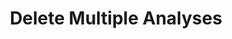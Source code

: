 ---
title: Delete Multiple Analyses
excerpt: Delete multiple analyses at once by providing a list of analysis IDs.
api:
  file: openapi-(2).json
  operationId: delete_analyses
hidden: false
---